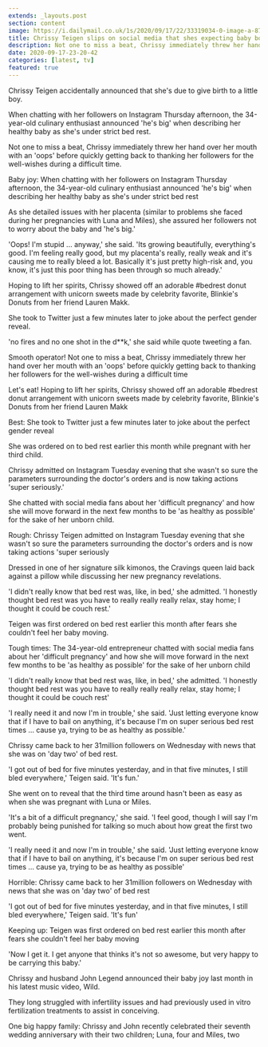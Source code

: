 ```yaml
---
extends: _layouts.post
section: content
image: https://i.dailymail.co.uk/1s/2020/09/17/22/33319034-0-image-a-87_1600379637188.jpg 
title: Chrissy Teigen slips on social media that shes expecting baby boy amid high risk third pregnancy 
description: Not one to miss a beat, Chrissy immediately threw her hand over her mouth with an oops before quickly getting back to thanking her followers for the well-wishes during a difficult time. 
date: 2020-09-17-23-20-42 
categories: [latest, tv] 
featured: true 
--- 
```

Chrissy Teigen accidentally announced that she's due to give birth to a little boy.

When chatting with her followers on Instagram Thursday afternoon, the 34-year-old culinary enthusiast announced 'he's big' when describing her healthy baby as she's under strict bed rest. 

Not one to miss a beat, Chrissy immediately threw her hand over her mouth with an 'oops' before quickly getting back to thanking her followers for the well-wishes during a difficult time.  

Baby joy: When chatting with her followers on Instagram Thursday afternoon, the 34-year-old culinary enthusiast announced 'he's big' when describing her healthy baby as she's under strict bed rest

As she detailed issues with her placenta (similar to problems she faced during her pregnancies with Luna and Miles), she assured her followers not to worry about the baby and 'he's big.' 

'Oops! I'm stupid ... anyway,' she said. 'Its growing beautifully, everything's good. I'm feeling really good, but my placenta's really, really weak and it's causing me to really bleed a lot. Basically it's just pretty high-risk and, you know, it's just this poor thing has been through so much already.'

Hoping to lift her spirits, Chrissy showed off an adorable #bedrest donut arrangement with unicorn sweets made by celebrity favorite, Blinkie's Donuts from her friend Lauren Makk.

She took to Twitter just a few minutes later to joke about the perfect gender reveal.

'no fires and no one shot in the d**k,' she said while quote tweeting a fan.

Smooth operator! Not one to miss a beat, Chrissy immediately threw her hand over her mouth with an 'oops' before quickly getting back to thanking her followers for the well-wishes during a difficult time

Let's eat! Hoping to lift her spirits, Chrissy showed off an adorable #bedrest donut arrangement with unicorn sweets made by celebrity favorite, Blinkie's Donuts from her friend Lauren Makk

Best: She took to Twitter just a few minutes later to joke about the perfect gender reveal

She was ordered on to bed rest earlier this month while pregnant with her third child. 

Chrissy admitted on Instagram Tuesday evening that she wasn't so sure the parameters surrounding the doctor's orders and is now taking actions 'super seriously.'

She chatted with social media fans about her 'difficult pregnancy' and how she will move forward in the next few months to be 'as healthy as possible' for the sake of her unborn child.

Rough: Chrissy Teigen admitted on Instagram Tuesday evening that she wasn't so sure the parameters surrounding the doctor's orders and is now taking actions 'super seriously

Dressed in one of her signature silk kimonos, the Cravings queen laid back against a pillow while discussing her new pregnancy revelations. 

'I didn't really know that bed rest was, like, in bed,' she admitted. 'I honestly thought bed rest was you have to really really really relax, stay home; I thought it could be couch rest.'

Teigen was first ordered on bed rest earlier this month after fears she couldn't feel her baby moving. 

Tough times: The 34-year-old entrepreneur chatted with social media fans about her 'difficult pregnancy' and how she will move forward in the next few months to be 'as healthy as possible' for the sake of her unborn child

'I didn't really know that bed rest was, like, in bed,' she admitted. 'I honestly thought bed rest was you have to really really really relax, stay home; I thought it could be couch rest'

'I really need it and now I'm in trouble,' she said. 'Just letting everyone know that if I have to bail on anything, it's because I'm on super serious bed rest times ... cause ya, trying to be as healthy as possible.'

Chrissy came back to her 31million followers on Wednesday with news that she was on 'day two' of bed rest.

'I got out of bed for five minutes yesterday, and in that five minutes, I still bled everywhere,' Teigen said. 'It's fun.' 

She went on to reveal that the third time around hasn't been as easy as when she was pregnant with Luna or Miles. 

'It's a bit of a difficult pregnancy,' she said. 'I feel good, though I will say I'm probably being punished for talking so much about how great the first two went. 

'I really need it and now I'm in trouble,' she said. 'Just letting everyone know that if I have to bail on anything, it's because I'm on super serious bed rest times ... cause ya, trying to be as healthy as possible'

Horrible: Chrissy came back to her 31million followers on Wednesday with news that she was on 'day two' of bed rest

'I got out of bed for five minutes yesterday, and in that five minutes, I still bled everywhere,' Teigen said. 'It's fun'

Keeping up: Teigen was first ordered on bed rest earlier this month after fears she couldn't feel her baby moving

'Now I get it. I get anyone that thinks it's not so awesome, but very happy to be carrying this baby.' 

Chrissy and husband John Legend announced their baby joy last month in his latest music video, Wild. 

They long struggled with infertility issues and had previously used in vitro fertilization treatments to assist in conceiving. 

One big happy family: Chrissy and John recently celebrated their seventh wedding anniversary with their two children; Luna, four and Miles, two

